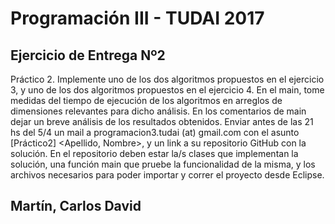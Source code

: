 # Programación III - TUDAI 2017

## Ejercicio de Entrega Nº2

Práctico 2. Implemente uno de los dos algoritmos propuestos en el ejercicio 3, y uno de los dos algoritmos propuestos en el ejercicio 4. En el main, tome medidas del tiempo de ejecución de los algoritmos en arreglos de dimensiones relevantes para dicho análisis. En los comentarios de main dejar un breve análisis de los resultados obtenidos. Enviar antes de las 21 hs del 5/4 un mail a programacion3.tudai (at) gmail.com con el asunto [Práctico2] <Apellido, Nombre>, y un link a su repositorio GitHub con la solución. En el repositorio deben estar la/s clases que implementan la solución, una función main que pruebe la funcionalidad de la misma, y los archivos necesarios para poder importar y correr el proyecto desde Eclipse.

## Martín, Carlos David
